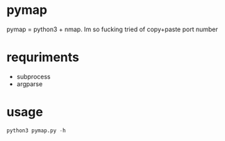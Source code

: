 # pymap
pymap = python3 + nmap. Im so fucking tried of copy+paste port number

# requriments
- subprocess
- argparse

# usage
```py
python3 pymap.py -h
```
